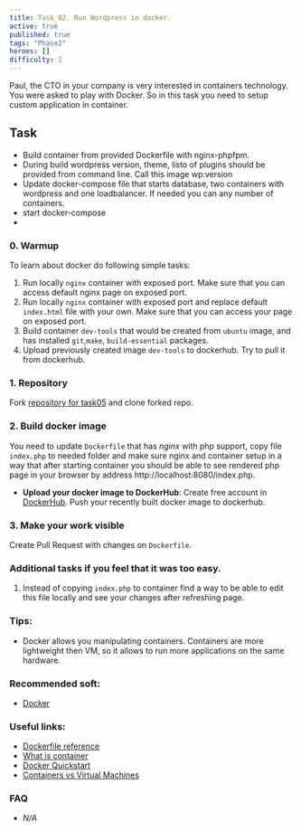 ```yaml
---
title: Task 02. Run Wordpress in docker.
active: true
published: true
tags: "Phase2"
heroes: []
difficulty: 1
---
```


Paul, the CTO in your company is very interested in containers technology. You were asked to play with Docker. So in this task you need to setup custom application in container.
<!--more-->

## Task

* Build container from provided Dockerfile with nginx-phpfpm.
* During build wordpress version, theme, listo of plugins should be provided from command line. Call this image wp:version
* Update docker-compose file that starts database, two containers with wordpress and one loadbalancer. If needed you can any number of containers.
* start docker-compose
*

### 0. Warmup

To learn about docker do following simple tasks:

1. Run locally `nginx` container with exposed port. Make sure that you can access default nginx page on exposed port.
2. Run locally `nginx` container with exposed port and replace default `index.html` file with your own. Make sure that you can access your page on exposed port.
3. Build container `dev-tools` that would be created from `ubuntu` image, and has installed `git`,`make`, `build-essential` packages.
4. Upload previously created image `dev-tools` to dockerhub. Try to pull it from dockerhub.

### 1. Repository

Fork [repository for task05](https://github.com/learningdevops-makvaz-com/phase02_task01) and clone forked repo.

### 2. Build docker image

You need to update `Dockerfile` that has *nginx* with php support, copy file `index.php` to needed folder and make sure nginx and container setup in a way that after starting container you should be able to see rendered php page in your browser by address http://localhost:8080/index.php.
* **Upload your docker image to DockerHub**: Create free account in [DockerHub](https://hub.docker.com/signup). Push your recently built docker image to dockerhub.

### 3. Make your work visible

Create Pull Request with changes on `Dockerfile`.


### Additional tasks if you feel that it was too easy.

1. Instead of copying `index.php` to container find a way to be able to edit this file locally and see your changes after refreshing page.

### Tips:

* Docker allows you manipulating containers. Containers are more lightweight then VM, so it allows to run more applications on the same hardware.

### Recommended soft:

* [Docker](https://www.docker.com/)

### Useful links:

* [Dockerfile reference](https://docs.docker.com/engine/reference/builder/)
* [What is container](https://www.docker.com/resources/what-container)
* [Docker Quickstart](https://docs.docker.com/get-started/)
* [Containers vs Virtual Machines](https://blog.netapp.com/blogs/containers-vs-vms/)

### FAQ

* *N/A*
